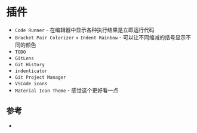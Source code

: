 # 插件

* `Code Runner` - 在编辑器中显示各种执行结果是立即运行代码
* `Bracket Pair Colorizer` + `Indent Rainbow` - 可以让不同缩减的括号显示不同的颜色
* `TODO`
* `GitLens`
* `Git History`
* `indenticator`
* `Git Project Manager`
* `VSCode icons`
* `Material Icon Theme` - 感觉这个更好看一点

## 参考

* [](https://zhuanlan.zhihu.com/p/36020180)